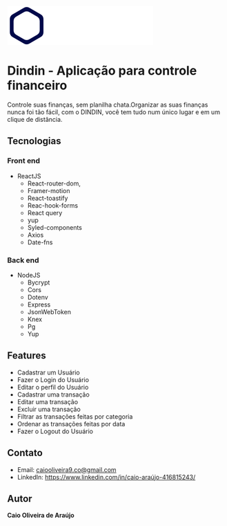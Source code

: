 ![Logo do projeto](https://github.com/CaioDev19/DinDin/blob/main/client/src/assets/images/logo.svg)

# Dindin - Aplicação para controle financeiro

Controle suas finanças, sem planilha chata.Organizar as suas finanças nunca foi tão fácil, com o DINDIN, você tem tudo num único lugar e em um clique de distância.

## Tecnologias

### Front end

- ReactJS
  - React-router-dom,
  - Framer-motion
  - React-toastify
  - Reac-hook-forms
  - React query
  - yup
  - Syled-components
  - Axios
  - Date-fns

### Back end

- NodeJS
  - Bycrypt
  - Cors
  - Dotenv
  - Express
  - JsonWebToken
  - Knex
  - Pg
  - Yup

## Features

- Cadastrar um Usuário
- Fazer o Login do Usuário
- Editar o perfil do Usuário
- Cadastrar uma transação
- Editar uma transação
- Excluir uma transação
- Filtrar as transações feitas por categoria
- Ordenar as transações feitas por data
- Fazer o Logout do Usuário

## Contato

- Email: caiooliveira9.co@gmail.com
- LinkedIn: https://www.linkedin.com/in/caio-araújo-416815243/

## Autor

**Caio Oliveira de Araújo**

##
